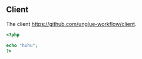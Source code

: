## Client

The client https://github.com/unglue-workflow/client.


```php
<?php

echo "huhu";
?>
```